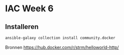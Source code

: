 # IAC Week 6


## Installeren
```bash
ansible-galaxy collection install community.docker
```

Bronnen
https://hub.docker.com/r/strm/helloworld-http/
